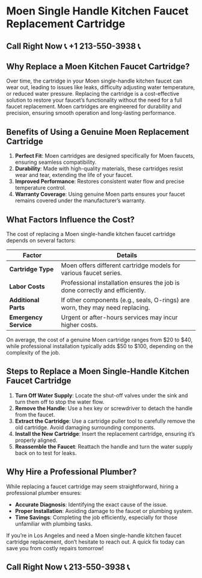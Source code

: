 # Moen Single Handle Kitchen Faucet Replacement Cartridge

## Call Right Now 📞 +1 213-550-3938 📞

## Why Replace a Moen Kitchen Faucet Cartridge?  

Over time, the cartridge in your Moen single-handle kitchen faucet can wear out, leading to issues like leaks, difficulty adjusting water temperature, or reduced water pressure. Replacing the cartridge is a cost-effective solution to restore your faucet’s functionality without the need for a full faucet replacement. Moen cartridges are engineered for durability and precision, ensuring smooth operation and long-lasting performance.  

## Benefits of Using a Genuine Moen Replacement Cartridge  

1. **Perfect Fit**: Moen cartridges are designed specifically for Moen faucets, ensuring seamless compatibility.  
2. **Durability**: Made with high-quality materials, these cartridges resist wear and tear, extending the life of your faucet.  
3. **Improved Performance**: Restores consistent water flow and precise temperature control.  
4. **Warranty Coverage**: Using genuine Moen parts ensures your faucet remains covered under the manufacturer’s warranty.  

## What Factors Influence the Cost?  

The cost of replacing a Moen single-handle kitchen faucet cartridge depends on several factors:  

| **Factor**              | **Details**                                                                 |
|--------------------------|-----------------------------------------------------------------------------|
| **Cartridge Type**       | Moen offers different cartridge models for various faucet series.        |
| **Labor Costs**          | Professional installation ensures the job is done correctly and efficiently. |
| **Additional Parts**      | If other components (e.g., seals, O-rings) are worn, they may need replacing.|
| **Emergency Service**    | Urgent or after-hours services may incur higher costs.                    |

On average, the cost of a genuine Moen cartridge ranges from $20 to $40, while professional installation typically adds $50 to $100, depending on the complexity of the job.  

## Steps to Replace a Moen Single-Handle Kitchen Faucet Cartridge  

1. **Turn Off Water Supply**: Locate the shut-off valves under the sink and turn them off to stop the water flow.  
2. **Remove the Handle**: Use a hex key or screwdriver to detach the handle from the faucet.  
3. **Extract the Cartridge**: Use a cartridge puller tool to carefully remove the old cartridge. Avoid damaging surrounding components.  
4. **Install the New Cartridge**: Insert the replacement cartridge, ensuring it’s properly aligned.  
5. **Reassemble the Faucet**: Reattach the handle and turn the water supply back on to test for leaks.  

## Why Hire a Professional Plumber?  

While replacing a faucet cartridge may seem straightforward, hiring a professional plumber ensures:  
- **Accurate Diagnosis**: Identifying the exact cause of the issue.  
- **Proper Installation**: Avoiding damage to the faucet or plumbing system.  
- **Time Savings**: Completing the job efficiently, especially for those unfamiliar with plumbing tasks.  

If you’re in Los Angeles and need a Moen single-handle kitchen faucet cartridge replacement, don’t hesitate to reach out. A quick fix today can save you from costly repairs tomorrow!
## Call Right Now 📞 213-550-3938 📞